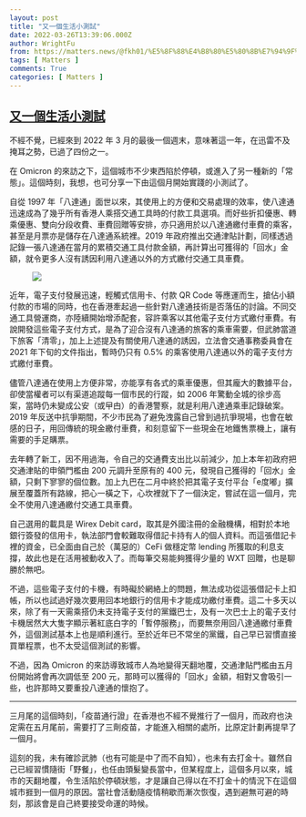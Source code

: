 ```yaml
---
layout: post
title: "又一個生活小測試"
date: 2022-03-26T13:39:06.000Z
author: WrightFu
from: https://matters.news/@fkh01/%E5%8F%88%E4%B8%80%E5%80%8B%E7%94%9F%E6%B4%BB%E5%B0%8F%E6%B8%AC%E8%A9%A6-bafyreids3pygvn34ctuqbuginea7nzibvjsmn46drjpeaef3twmvtvxx3e
tags: [ Matters ]
comments: True
categories: [ Matters ]
---
```

<!--1648301946000-->
[又一個生活小測試](https://matters.news/@fkh01/%E5%8F%88%E4%B8%80%E5%80%8B%E7%94%9F%E6%B4%BB%E5%B0%8F%E6%B8%AC%E8%A9%A6-bafyreids3pygvn34ctuqbuginea7nzibvjsmn46drjpeaef3twmvtvxx3e)
------

<div>
<p>不經不覺，已經來到 2022 年 3 月的最後一個週末，意味著這一年，在迅雷不及掩耳之勢，已過了四份之一。</p><p>在 Omicron 的來訪之下，這個城市不少東西陷於停頓，或進入了另一種新的「常態」。這個時刻，我想，也可分享一下由這個月開始實踐的小測試了。</p><p>自從 1997 年「八達通」面世以來，其使用上的方便和交易處理的效率，使八達通迅速成為了幾乎所有香港人乘搭交通工具時的付款工具選項。而好些折扣優惠、轉乘優惠、雙向分段收費、車費回贈等安排，亦只適用於以八達通繳付車費的乘客，甚至是月票亦是儲存在八達通系統裡。2019 年政府推出交通津貼計劃，同樣透過記錄一張八達通在當月的累積交通工具付款金額，再計算出可獲得的「回水」金額，就令更多人沒有誘因利用八達通以外的方式繳付交通工具車費。</p><figure class="image"><img src="https://assets.matters.news/embed/5c25f998-bfe3-4d70-83e2-cceb5a696209.jpeg" data-asset-id="5c25f998-bfe3-4d70-83e2-cceb5a696209" referrerpolicy="no-referrer"><figcaption><span></span></figcaption></figure><p>近年，電子支付發展迅速，輕觸式信用卡、付款 QR Code 等應運而生，搶佔小額付款的市場的同時，也在香港牽起過一些針對八達通技術是否落伍的討論。不同交通工具營運商，亦陸續開始增添配套，容許乘客以其他電子支付方式繳付車費。有說開發這些電子支付方式，是為了迎合沒有八達通的旅客的乘車需要，但武肺當道下旅客「清零」，加上上述提及有關使用八達通的誘因，立法會交通事務委員會在 2021 年下旬的文件指出，暫時仍只有 0.5% 的乘客使用八達通以外的電子支付方式繳付車費。</p><p>儘管八達通在使用上方便非常，亦能享有各式的乘車優惠，但其龐大的數據平台，卻使當權者可以有渠道追蹤每一個市民的行蹤，如 2006 年驚動全城的徐步高案，當時仍未變成公安（或曱甴）的香港警察，就是利用八達通乘車記錄破案。2019 年反送中抗爭期間，不少市民為了避免洩露自己曾到過抗爭現場，也會在敏感的日子，用回傳統的現金繳付車費，和刻意留下一些現金在地鐵售票機上，讓有需要的手足購票。</p><p>去年轉了新工，因不用過海，令自己的交通費支出比以前減少，加上本年初政府把交通津貼的申領門檻由 200 元調升至原有的 400 元，發現自己獲得的「回水」金額，只剩下寥寥的個位數。加上九巴在二月中終於把其電子支付平台「e度嘟」擴展至覆蓋所有路線，把心一橫之下，心坎裡就下了一個決定，嘗試在這一個月，完全不使用八達通繳付交通工具車費。</p><p>自己選用的載具是 Wirex Debit card，取其是外國注冊的金融機構，相對於本地銀行簽發的信用卡，執法部門會較難取得借記卡持有人的個人資料。而這張借記卡裡的資金，已全面由自己於（萬惡的）CeFi 做穩定幣 lending 所獲取的利息支撐，故此也是在活用被動收入了。而每筆交易能夠獲得少量的 WXT 回贈，也是聊勝於無吧。</p><p>不過，這些電子支付的卡機，有時礙於網絡上的問題，無法成功從這張借記卡上扣帳，所以也試過好幾次要用回本地銀行的信用卡才能成功繳付車費。這二十多天以來，除了有一天需乘搭仍未支持電子支付的黨鐵巴士，及有一次巴士上的電子支付卡機居然大大隻字顯示著紅底白字的「暫停服務」，而要無奈用回八達通繳付車費外，這個測試基本上也是順利進行。至於近年已不常坐的黨鐵，自己早已習慣直接買單程票，也不太受這個測試的影響。</p><p>不過，因為 Omicron 的來訪導致城市人為地變得天翻地覆，交通津貼門檻由五月份開始將會再次調低至 200 元，那時可以獲得的「回水」金額，相對又會吸引一些，也許那時又要重投八達通的懷抱了。</p><hr><p>三月尾的這個時刻，「疫苗通行證」在香港也不經不覺推行了一個月，而政府也決定需在五月尾前，需要打了三劑疫苗，才能進入相關的處所，比原定計劃再提早了一個月。</p><p>這刻的我，未有確診武肺（也有可能是中了而不自知），也未有去打金十。雖然自己已經習慣隨街「野餐」，也任由頭髮變長當中，但某程度上，這個多月以來，城市的天翻地覆，令生活陷於停頓狀態，才是讓自己得以在不打金十的情況下在這個城市捱到一個月的原因。當社會活動隨疫情稍歇而漸次恢復，遇到避無可避的時刻，那該會是自己終要接受命運的時候。</p>
</div>

